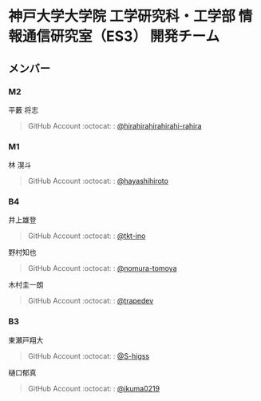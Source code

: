 # 神戸大学大学院 工学研究科・工学部 情報通信研究室（ES3） 開発チーム
## メンバー
### M2
平藪 将志	
> GitHub Account :octocat: : [@hirahirahirahirahi-rahira](https://github.com/hirahirahirahirahi-rahira)

### M1
林 滉斗	
> GitHub Account :octocat: : [@hayashihiroto](https://github.com/hayashihiroto)

### B4

井上雄登
> GitHub Account :octocat: : [@tkt-ino](https://github.com/tkt-ino)

野村知也
> GitHub Account :octocat: : [@nomura-tomoya](https://github.com/nomura-tomoya)

木村圭一朗
> GitHub Account :octocat: : [@trapedev](https://github.com/trapedev)

### B3
東瀬戸翔大
> GitHub Account :octocat: : [@S-higss](https://github.com/S-higss)

樋口郁真
> GitHub Account :octocat: : [@ikuma0219](https://github.com/ikuma0219)
